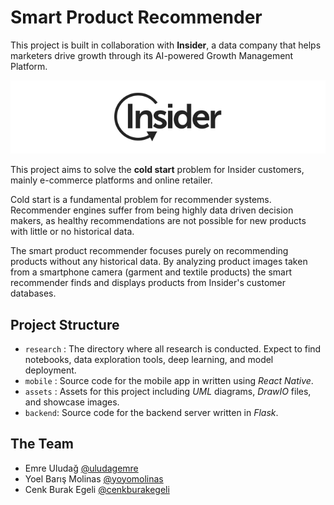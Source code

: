 # Smart Product Recommender

This project is built in collaboration with **Insider**, a data company that helps marketers drive growth through its AI-powered Growth Management Platform.

![enter image description here](https://raw.githubusercontent.com/yoyomolinas/smart-product-recommender/master/assets/images/insider-logo.png)

This project aims to solve the **cold start** problem for Insider customers, mainly e-commerce platforms and online retailer.

Cold start is a fundamental problem for recommender systems. Recommender engines suffer from being highly data driven decision makers, as healthy recommendations are not possible for new products with little or no historical data.

The smart product recommender focuses purely on recommending products without any historical data. By analyzing product images taken from a smartphone camera (garment and textile products) the smart recommender finds and displays products from Insider's customer databases.

## Project Structure

- `research` : The directory where all research is conducted. Expect to find notebooks, data exploration tools, deep learning, and model deployment.
- `mobile` : Source code for the mobile app in written using _React Native_.
- `assets` : Assets for this project including _UML_ diagrams, _DrawIO_ files, and showcase images.
- `backend`: Source code for the backend server written in _Flask_.

## The Team

- Emre Uludağ [@uludagemre](https://github.com/uludagemre)
- Yoel Barış Molinas [@yoyomolinas](https://github.com/yoyomolinas)
- Cenk Burak Egeli [@cenkburakegeli](https://github.com/cenkburakegeli)
